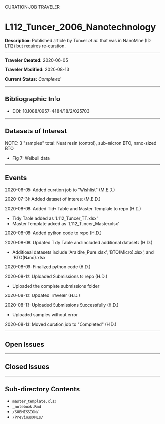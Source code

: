 CURATION JOB TRAVELER

# L112_Tuncer_2006_Nanotechnology

**Description:** Published article by Tuncer *et al.* that was in NanoMine (ID L112) but requires re-curation.

---

**Traveler Created:** 2020-06-05

**Traveler Modified:** 2020-08-13

**Current Status:** *Completed*

---

## Bibliographic Info

* DOI: 10.1088/0957-4484/18/2/025703

---

## Datasets of Interest

NOTE: 3 "samples" total: Neat resin (control), sub-micron BTO, nano-sized BTO
* Fig 7: Weibull data

---

## Events

2020-06-05: Added curation job to "Wishlist" (M.E.D.)

2020-07-31: Added dataset of interest (M.E.D.)

2020-08-08: Added Tidy Table and Master Template to repo (H.D.)
* Tidy Table added as 'L112_Tuncer_TT.xlsx'
* Master Template added as 'L112_Tuncer_Master.xlsx'

2020-08-08: Added python code to repo (H.D.)

2020-08-08: Updated Tidy Table and included additional datasets (H.D.)
* Additional datasets include 'Araldite_Pure.xlsx', 'BTO(Micro).xlsx', and 'BTO(Nano).xlsx

2020-08-09: Finalized python code (H.D.)

2020-08-12: Uploaded Submissions to repo (H.D.)
* Uploaded the complete submissions folder

2020-08-12: Updated Traveler (H.D.)

2020-08-13: Uploaded Submissions Successfully (H.D.)
* Uploaded samples without error

2020-08-13: Moved curation job to "Completed" (H.D.)


---

## Open Issues



---

## Closed Issues



---

## Sub-directory Contents

* `master_template.xlsx`
* `_notebook.Rmd`
* `/SUBMISSION/`
* `/PreviousXMLs/`
